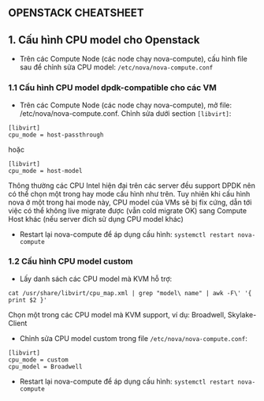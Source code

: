 OPENSTACK CHEATSHEET
---

## 1. Cấu hình CPU model cho Openstack

- Trên các Compute Node (các node chạy nova-compute), cấu hình file sau để chỉnh sửa CPU model: ```/etc/nova/nova-compute.conf```

### 1.1 Cấu hình CPU model dpdk-compatible cho các VM
- Trên các Compute Node (các node chạy nova-compute), mở file: /etc/nova/nova-compute.conf. Chỉnh sửa dưới section ```[libvirt]```:

```
[libvirt]
cpu_mode = host-passthrough
```

hoặc

```
[libvirt]
cpu_mode = host-model
```

Thông thường các CPU Intel hiện đại trên các server đều support DPDK nên có thể chọn một trong hay mode cấu hình như trên. Tuy nhiên khi cấu hình nova ở một trong hai mode này, CPU model của VMs sẽ bị fix cứng, dẫn tới việc có thể không live migrate được (vẫn cold migrate OK) sang Compute Host khác (nếu server đích sử dụng CPU model khác)

- Restart lại nova-compute để áp dụng cấu hình: ```systemctl restart nova-compute```

### 1.2 Cấu hình CPU model custom
- Lấy danh sách các CPU model mà KVM hỗ trợ:

```
cat /usr/share/libvirt/cpu_map.xml | grep "model\ name" | awk -F\' '{ print $2 }'
```

Chọn một trong các CPU model mà KVM support, ví dụ: Broadwell, Skylake-Client

- Chỉnh sửa CPU model custom trong file ```/etc/nova/nova-compute.conf```:

```
[libvirt]
cpu_mode = custom
cpu_model = Broadwell
```

- Restart lại nova-compute để áp dụng cấu hình: ```systemctl restart nova-compute```
